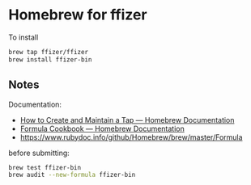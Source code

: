 # Homebrew for ffizer

To install

```sh
brew tap ffizer/ffizer
brew install ffizer-bin
```

## Notes

Documentation: 

- [How to Create and Maintain a Tap — Homebrew Documentation](https://docs.brew.sh/How-to-Create-and-Maintain-a-Tap)
- [Formula Cookbook — Homebrew Documentation](https://docs.brew.sh/Formula-Cookbook)
- https://www.rubydoc.info/github/Homebrew/brew/master/Formula

before submitting:

```sh
brew test ffizer-bin
brew audit --new-formula ffizer-bin
```
